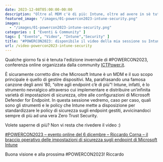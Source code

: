 ```yaml
---
date: 2023-12-08T05:00:00-00:00
description: "Oltre al MDM c'è di più: Intune, oltre ad avere in sè tutto ciò che serve per la gestione dei dispositivi, è anche il braccio operativo degli strumenti di sicurezza Microsoft. Vediamo come ci può aiutare a mettere in sicurezza dispositivi e identità."
featured_image: "/images/01-powercon2023-intune-security.png"
images:
  - "/images/01-powercon2023-intune-security.png"
categories : [ "Eventi & Community" ]
tags: [ "Evento", "Video", "Intune","Security" ]
title: "#POWERCON2023: disponibile il video della mia sessione su Intune usto come strumento di sicurezza"
url: /video-powercon2023-intune-security
---
```

Qualche giorno fa si è tenuta l'edizione invernale di #POWERCON2023, conferenza online organizzata dalla community [ICTPower.it](https://ictpower.it).

È sicuramente corretto dire che Microsoft Intune è un MDM e il suo scopo principale è quello di gestire dispositivi. Ma, parafrasando una famosa canzone degli anni ’80, “oltre agli endpoint c’è di più”! Intune, infatti, è lo strumento nevralgico attraverso cui implementare e distribuire un’infinita varietà di impostazioni di sicurezza, oltre alle configurazioni di Microsoft Defender for Endpoint. In questa sessione vedremo, caso per caso, quali sono gli strumenti e le policy che Intune mette a disposizione per standardizzare le policy di sicurezza sugli endpoint gestiti, avvicinandoci sempre di più ad una vera Zero Trust Security.

Volete saperne di più? Non vi resta che rivedere il video :)

[#POWERCON2023 – evento online del 6 dicembre – Riccardo Corna – il braccio operativo delle impostazioni di sicurezza sugli endpoint di Microsoft Intune](https://www.ictpower.it/events/powercon2023-evento-online-del-6-dicembre-riccardo-corna-il-braccio-operativo-delle-impostazioni-di-sicurezza-sugli-endpoint-di-microsoft-intune.htm)

Buona visione e alla prossima #POWERCON2023!
Riccardo